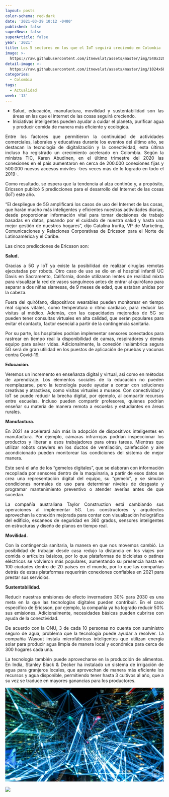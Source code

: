 ```yaml
---
layout: posts
color-schema: red-dark
date: '2021-03-29 10:12 -0400'
published: false
superNews: false
superArticle: false
year: '2021'
title: Los 5 sectores en los que el IoT seguirá creciendo en Colombia
image: >-
  https://raw.githubusercontent.com/itnewslat/assets/master/img/540x320/Technology-p.jpg
detail-image: >-
  https://raw.githubusercontent.com/itnewslat/assets/master/img/1024x680/Technology-g.jpg
categories:
  - Colombia
tags:
  - Actualidad
week: '13'
---
```

<ul style="list-style-type: disc; text-align: justify;">
	<li>Salud, educación, manufactura, movilidad y sustentabilidad son las áreas en las que el internet de las cosas seguirá creciendo.</li>
	<li> Iniciativas inteligentes pueden ayudar a cuidar el planeta, purificar agua y producir comida de manera más eficiente y ecológica.</li>
</ul>
<p style="text-align: justify;">Entre los factores que permitieron la continuidad de actividades comerciales, laborales y educativas durante los eventos del último año, se destacan la tecnología de digitalización y la conectividad, esta última incluso ha registrado un crecimiento acelerado en Colombia. Según la ministra TIC, Karen Abudinen, en el último trimestre del 2020 las conexiones en el país aumentaron en cerca de 200.000 conexiones fijas y 500.000 nuevos accesos móviles -tres veces más de lo logrado en todo el 2019-.</p>
<p style="text-align: justify;">Como resultado, se espera que la tendencia al alza continúe y, a propósito, Ericsson publicó 5 predicciones para el desarrollo del Internet de las cosas (IoT) este año.</p>
<p style="text-align: justify;">“El despliegue de 5G amplificará los casos de uso del Internet de las cosas, que harán mucho más inteligentes y eficientes nuestras actividades diarias, desde proporcionar información vital para tomar decisiones de trabajo basadas en datos, pasando por el cuidado de nuestra salud y hasta una mejor gestión de nuestros hogares”, dijo Catalina Irurita, VP de Marketing, Comunicaciones y Relaciones Corporativas de Ericsson para el Norte de Latinoamérica y el Caribe.</p>
<p style="text-align: justify;">Las cinco predicciones de Ericsson son:</p>
<p style="text-align: justify;"><strong>Salud.</strong></p>
<p style="text-align: justify;">Gracias a 5G y IoT ya existe la posibilidad de realizar cirugías remotas ejecutadas por robots. Otro caso de uso se dio en el hospital infantil UC Davis en Sacramento, California, donde utilizaron lentes de realidad mixta para visualizar la red de vasos sanguíneos antes de entrar al quirófano para separar a dos niñas siamesas, de 9 meses de edad, que estaban unidas por la cabeza.</p>
<p style="text-align: justify;">Fuera del quirófano, dispositivos wearables pueden monitorear en tiempo real signos vitales, como temperatura o ritmo cardiaco, para reducir las visitas al médico. Además, con las capacidades mejoradas de 5G se pueden tener consultas virtuales en alta calidad, que serán populares para evitar el contacto, factor esencial a partir de la contingencia sanitaria.</p>
<p style="text-align: justify;">Por su parte, los hospitales podrían implementar sensores conectados para rastrear en tiempo real la disponibilidad de camas, respiradores y demás equipo para salvar vidas. Adicionalmente, la conexión inalámbrica segura 5G será de gran utilidad en los puestos de aplicación de pruebas y vacunas contra Covid-19.

<strong>Educación.</strong></p>
<p style="text-align: justify;">Veremos un incremento en enseñanza digital y virtual, así como en métodos de aprendizaje. Los elementos sociales de la educación no pueden reemplazarse, pero la tecnología puede ayudar a contar con soluciones creativas y atractivas, como visitas virtuales a museos.
Con conectividad y IoT se puede reducir la brecha digital, por ejemplo, al compartir recursos entre escuelas. Incluso pueden compartir profesores, quienes podrían enseñar su materia de manera remota a escuelas y estudiantes en áreas rurales.</p>
<p style="text-align: justify;"><strong>Manufactura.</strong></p>
<p style="text-align: justify;">En 2021 se acelerará aún más la adopción de dispositivos inteligentes en manufactura. Por ejemplo, cámaras infrarrojas podrían inspeccionar los productos y liberar a esos trabajadores para otras tareas. Mientras que utilizar robots crawlers en los ductos de ventilación, calefacción y aire acondicionado pueden monitorear las condiciones del sistema de mejor manera.</p>
<p style="text-align: justify;">Este será el año de los “gemelos digitales”, que se elaboran con información recopilada por sensores dentro de la maquinaria, a partir de esos datos se crea una representación digital del equipo, su “gemelo”, y se simulan condiciones normales de uso para determinar niveles de desgaste y programar mantenimiento preventivo o atender averías antes de que sucedan.</p>
<p style="text-align: justify;">La compañía australiana Taylor Construction está cambiando sus operaciones al implementar 5G. Los constructores y arquitectos aprovechan la conexión mejorada para contar con visualización holográfica del edificio, escaneos de seguridad en 360 grados, sensores inteligentes en estructuras y diseño de planos en tiempo real.</p>
<p style="text-align: justify;"><strong>Movilidad.</strong></p>
<p style="text-align: justify;">Con la contingencia sanitaria, la manera en que nos movemos cambió. La posibilidad de trabajar desde casa redujo la distancia en los viajes por comida o artículos básicos, por lo que plataformas de bicicletas o patines eléctricos se volvieron más populares, aumentando su presencia hasta en 100 ciudades dentro de 20 países en el mundo, por lo que las compañías detrás de estas plataformas requerirán conexiones confiables en 2021 para prestar sus servicios.</p>
<p style="text-align: justify;"><strong>Sustentabilidad.</strong></p>
<p style="text-align: justify;">Reducir nuestras emisiones de efecto invernadero 30% para 2030 es una meta en la que las tecnologías digitales pueden contribuir. En el caso específico de Ericsson, por ejemplo, la compañía ya ha logrado reducir 50% sus emisiones. Adicionalmente, necesidades básicas pueden cubrirse con ayuda de la conectividad.</p>
<p style="text-align: justify;">De acuerdo con la ONU, 3 de cada 10 personas no cuenta con suministro seguro de agua, problema que la tecnología puede ayudar a resolver. La compañía Wayout instala microfábricas inteligentes que utilizan energía solar para producir agua limpia de manera local y económica para cerca de 300 hogares cada una.</p>
<p style="text-align: justify;">La tecnología también puede aprovecharse en la producción de alimentos. En India, Stanley Black &amp; Decker ha instalado un sistema de irrigación de agua para granjeros locales, que aprovechan de manera más eficiente los recursos y agua disponible, permitiendo tener hasta 3 cultivos al año, que a su vez se traduce en mayores ganancias para los productores.</p>

![](https://raw.githubusercontent.com/itnewslat/assets/master/img/540x320/Technology-p.jpg)

<img src="https://tracker.metricool.com/c3po.jpg?hash=56f88a41e39ab42c063cc51676587a04"/>